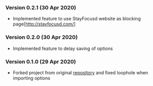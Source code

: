 ### Version 0.2.1 (30 Apr 2020)
* Implemented feature to use StayFocusd website as blocking page[http://stayfocusd.com/]

### Version 0.2.0 (30 Apr 2020)
* Implemented feature to delay saving of options

### Version 0.1.0 (29 Apr 2020)
* Forked project from original [repository](https://github.com/proginosko/LeechBlockNG) and fixed loophole when importing options